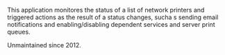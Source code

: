 This application monitores the status of a list of network printers and triggered actions as the result of a status changes, sucha s sending email notifications and enabling/disabling dependent services and server print queues.

Unmaintained since 2012.